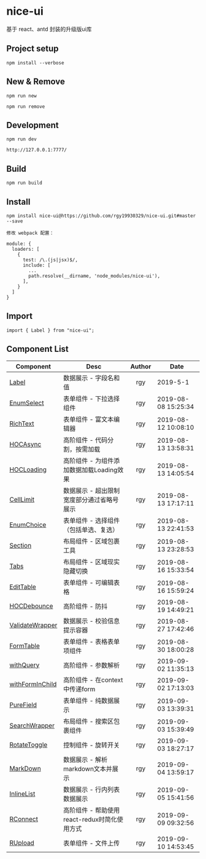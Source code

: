 # nice-ui

基于 react、antd 封装的升级版ui库

## Project setup
```
npm install --verbose
```

## New & Remove
```
npm run new

npm run remove
```

## Development
```
npm run dev

http://127.0.0.1:7777/
```

## Build
```
npm run build
```

## Install

```
npm install nice-ui@https://github.com/rgy19930329/nice-ui.git#master --save

修改 webpack 配置：

module: {
  loaders: [
    {
      test: /\.(js|jsx)$/,
      include: [
        ...
        path.resolve(__dirname, 'node_modules/nice-ui'),
      ],
    }
  ]
}
```

## Import

```
import { Label } from "nice-ui";
```

## Component List

| Component | Desc  | Author | Date |
| ---- | ---- | :----: | ------ |
| [Label](./components/Label/README.md)  | 数据展示 - 字段名和值 | rgy | 2019-5-1 |
| [EnumSelect](./components/EnumSelect/README.md)  | 表单组件 - 下拉选择组件 | rgy | 2019-08-08 15:25:34 |
| [RichText](./components/RichText/README.md)  | 表单组件 - 富文本编辑器 | rgy | 2019-08-12 10:08:10 |
| [HOCAsync](./components/HOCAsync/README.md)  | 高阶组件 - 代码分割，按需加载 | rgy | 2019-08-13 13:58:31 |
| [HOCLoading](./components/HOCLoading/README.md)  | 高阶组件 - 为组件添加数据加载Loading效果 | rgy | 2019-08-13 14:05:54 |
| [CellLimit](./components/CellLimit/README.md)  | 数据展示 - 超出限制宽度部分通过省略号展示 | rgy | 2019-08-13 17:17:11 |
| [EnumChoice](./components/EnumChoice/README.md)  | 表单组件 - 选择组件（包括单选、复选） | rgy | 2019-08-13 22:41:53 |
| [Section](./components/Section/README.md)  | 布局组件 - 区域包裹工具 | rgy | 2019-08-13 23:28:53 |
| [Tabs](./components/Tabs/README.md)  | 布局组件 - 区域现实隐藏切换 | rgy | 2019-08-16 15:33:54 |
| [EditTable](./components/EditTable/README.md)  | 表单组件 - 可编辑表格 | rgy | 2019-08-16 15:59:24 |
| [HOCDebounce](./components/HOCDebounce/README.md)  | 高阶组件 - 防抖 | rgy | 2019-08-19 14:49:21 |
| [ValidateWrapper](./components/ValidateWrapper/README.md)  | 数据展示 - 校验信息提示容器 | rgy | 2019-08-27 17:42:46 |
| [FormTable](./components/FormTable/README.md)  | 表单组件 - 表格表单项组件 | rgy | 2019-08-30 18:00:28 |
| [withQuery](./components/withQuery/README.md)  | 高阶组件 - 参数解析 | rgy | 2019-09-02 11:35:13 |
| [withFormInChild](./components/withFormInChild/README.md)  | 高阶组件 - 在context中传递form | rgy | 2019-09-02 17:13:03 |
| [PureField](./components/PureField/README.md)  | 表单组件 - 纯数据展示 | rgy | 2019-09-03 13:39:31 |
| [SearchWrapper](./components/SearchWrapper/README.md)  | 布局组件 - 搜索区包裹组件 | rgy | 2019-09-03 15:39:49 |
| [RotateToggle](./components/RotateToggle/README.md)  | 控制组件 - 旋转开关 | rgy | 2019-09-03 18:27:17 |
| [MarkDown](./components/MarkDown/README.md)  | 数据展示 - 解析markdown文本并展示 | rgy | 2019-09-04 13:59:17 |
| [InlineList](./components/InlineList/README.md)  | 数据展示 - 行内列表数据展示 | rgy | 2019-09-05 15:41:56 |
| [RConnect](./components/RConnect/README.md)  | 高阶组件 - 帮助使用react-redux时简化使用方式 | rgy | 2019-09-09 09:32:56 |
| [RUpload](./components/RUpload/README.md)  | 表单组件 - 文件上传 | rgy | 2019-09-10 14:53:45 |